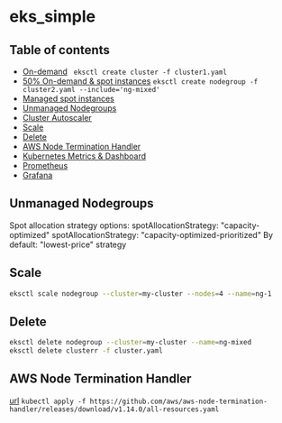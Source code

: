 # eks_simple

## Table of contents
* [On-demand](cluster/cluster1.yaml)
` eksctl create cluster -f cluster1.yaml`
* [50% On-demand & spot instances](cluster/cluster2.yaml)
` eksctl create nodegroup -f cluster2.yaml --include='ng-mixed' `
* [Managed spot instances](cluster/spot-cluster.yaml)
* [Unmanaged Nodegroups](#unmanaged-nodegroups)
* [Cluster Autoscaler](cluster/cluster-autoscaler.md)
* [Scale](#scale)
* [Delete](#delete)
* [AWS Node Termination Handler](#aws-node-termination-handler)
* [Kubernetes Metrics & Dashboard](monitoring/metrics-dashboard.md)
* [Prometheus](monitoring/prometheus.md)
* [Grafana](monitoring/grafana.md)

## Unmanaged Nodegroups
Spot allocation strategy options:
spotAllocationStrategy: "capacity-optimized"
spotAllocationStrategy: "capacity-optimized-prioritized"
By default: "lowest-price" strategy
## Scale
```bash
eksctl scale nodegroup --cluster=my-cluster --nodes=4 --name=ng-1
```
## Delete
```bash
eksctl delete nodegroup --cluster=my-cluster --name=ng-mixed
eksctl delete clusterr -f cluster.yaml
```
## AWS Node Termination Handler
[url](https://github.com/aws/aws-node-termination-handler)
`kubectl apply -f https://github.com/aws/aws-node-termination-handler/releases/download/v1.14.0/all-resources.yaml`
